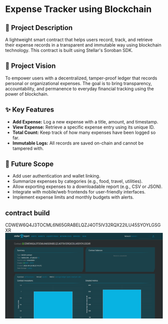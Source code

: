 # Expense Tracker using Blockchain

## 📄 Project Description
A lightweight smart contract that helps users record, track, and retrieve their expense records in a transparent and immutable way using blockchain technology. This contract is built using Stellar's Soroban SDK.

## 🎯 Project Vision
To empower users with a decentralized, tamper-proof ledger that records personal or organizational expenses. The goal is to bring transparency, accountability, and permanence to everyday financial tracking using the power of blockchain.

## ✨ Key Features
- **Add Expense:** Log a new expense with a title, amount, and timestamp.
- **View Expense:** Retrieve a specific expense entry using its unique ID.
- **Total Count:** Keep track of how many expenses have been logged so far.
- **Immutable Logs:** All records are saved on-chain and cannot be tampered with.

## 🚀 Future Scope
- Add user authentication and wallet linking.
- Summarize expenses by categories (e.g., food, travel, utilities).
- Allow exporting expenses to a downloadable report (e.g., CSV or JSON).
- Integrate with mobile/web frontends for user-friendly interfaces.
- Implement expense limits and monthly budgets with alerts.

## contract build 
CDWEW6Q4J3TOCML6N65GRABELQZJ4OT5IV32RQX22ILU45SYOYLGSGXR
![alt text](image.png)